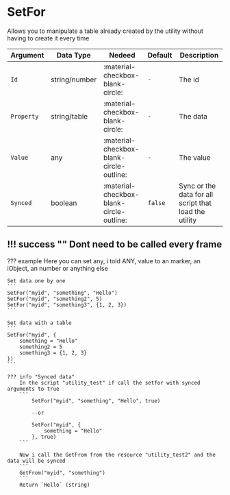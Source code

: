 # SetFor
Allows you to manipulate a table already created by the utility without having to create it every time

| Argument              | Data Type                            | Nedeed                    | Default         | Description
| ----------------------| ------------------------------------ | ------------------------- |-----------------|-------------
| `Id`                | string/number | :material-checkbox-blank-circle: | `-` | The id
| `Property`                | string/table | :material-checkbox-blank-circle: | `-` | The data
| `Value`                | any | :material-checkbox-blank-circle-outline: | `-` | The value
| `Synced`                | boolean | :material-checkbox-blank-circle-outline: | `false` | Sync or the data for all script that load the utility


!!! success ""
    Dont need to be called every frame
---
??? example
    Here you can set any, i told ANY, value to an marker, an iObject, an number or anything else

    Set data one by one
    ```
    SetFor("myid", "something", "Hello")
    SetFor("myid", "something2", 5)
    SetFor("myid", "something3", {1, 2, 3})
    ```

    Set data with a table
    ```
    SetFor("myid", {
        something = "Hello"
        something2 = 5
        something3 = {1, 2, 3}
    })
    ```

    ??? info "Synced data"
        In the script "utility_test" if call the setfor with synced arguments to true
        ```
            SetFor("myid", "something", "Hello", true)

            --or

            SetFor("myid", {
                something = "Hello"
            }, true)
        ```

        Now i call the GetFrom from the resource "utility_test2" and the data will be synced
        ```
        GetFrom("myid", "something") 
        ```
        Return `Hello` (string)